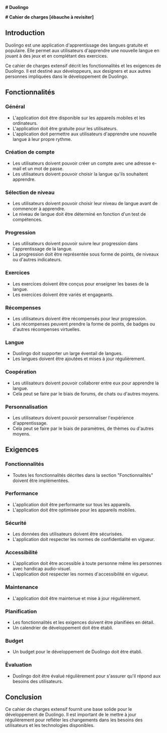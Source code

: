 **# Duolingo**

**# Cahier de charges [ébauche à revisiter]**

## Introduction

Duolingo est une application d'apprentissage des langues gratuite et populaire. Elle permet aux utilisateurs d'apprendre une nouvelle langue en jouant à des jeux et en complétant des exercices.

Ce cahier de charges extensif décrit les fonctionnalités et les exigences de Duolingo. Il est destiné aux développeurs, aux designers et aux autres personnes impliquées dans le développement de Duolingo.

## Fonctionnalités

### Général

* L'application doit être disponible sur les appareils mobiles et les ordinateurs.
* L'application doit être gratuite pour les utilisateurs.
* L'application doit permettre aux utilisateurs d'apprendre une nouvelle langue à leur propre rythme.

### Création de compte

* Les utilisateurs doivent pouvoir créer un compte avec une adresse e-mail et un mot de passe.
* Les utilisateurs doivent pouvoir choisir la langue qu'ils souhaitent apprendre.

### Sélection de niveau

* Les utilisateurs doivent pouvoir choisir leur niveau de langue avant de commencer à apprendre.
* Le niveau de langue doit être déterminé en fonction d'un test de compétences.

### Progression

* Les utilisateurs doivent pouvoir suivre leur progression dans l'apprentissage de la langue.
* La progression doit être représentée sous forme de points, de niveaux ou d'autres indicateurs.

### Exercices

* Les exercices doivent être conçus pour enseigner les bases de la langue.
* Les exercices doivent être variés et engageants.

### Récompenses

* Les utilisateurs doivent être récompensés pour leur progression.
* Les récompenses peuvent prendre la forme de points, de badges ou d'autres récompenses virtuelles.

### Langue

* Duolingo doit supporter un large éventail de langues.
* Les langues doivent être ajoutées et mises à jour régulièrement.

### Coopération

* Les utilisateurs doivent pouvoir collaborer entre eux pour apprendre la langue.
* Cela peut se faire par le biais de forums, de chats ou d'autres moyens.

### Personnalisation

* Les utilisateurs doivent pouvoir personnaliser l'expérience d'apprentissage.
* Cela peut se faire par le biais de paramètres, de thèmes ou d'autres moyens.

## Exigences

### Fonctionnalités

* Toutes les fonctionnalités décrites dans la section "Fonctionnalités" doivent être implémentées.

### Performance

* L'application doit être performante sur tous les appareils.
* L'application doit être optimisée pour les appareils mobiles.

### Sécurité

* Les données des utilisateurs doivent être sécurisées.
* L'application doit respecter les normes de confidentialité en vigueur.

### Accessibilité

* L'application doit être accessible à toute personne même les personnes avec handicap audio-visuel.
* L'application doit respecter les normes d'accessibilité en vigueur.

### Maintenance

* L'application doit être maintenue et mise à jour régulièrement.

### Planification

* Les fonctionnalités et les exigences doivent être planifiées en détail.
* Un calendrier de développement doit être établi.

### Budget

* Un budget pour le développement de Duolingo doit être établi.

### Évaluation

* Duolingo doit être évalué régulièrement pour s'assurer qu'il répond aux besoins des utilisateurs.

## Conclusion

Ce cahier de charges extensif fournit une base solide pour le développement de Duolingo. Il est important de le mettre à jour régulièrement pour refléter les changements dans les besoins des utilisateurs et les technologies disponibles.

